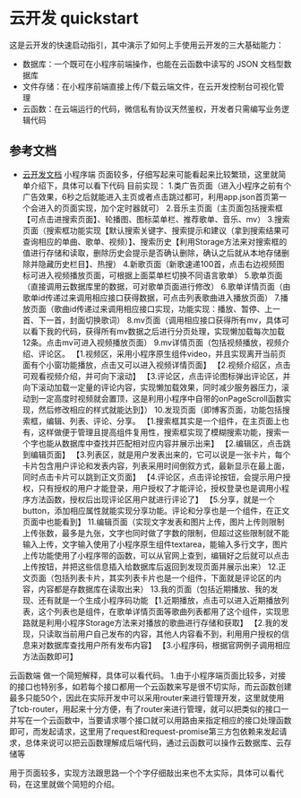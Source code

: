 # 云开发 quickstart

这是云开发的快速启动指引，其中演示了如何上手使用云开发的三大基础能力：

- 数据库：一个既可在小程序前端操作，也能在云函数中读写的 JSON 文档型数据库
- 文件存储：在小程序前端直接上传/下载云端文件，在云开发控制台可视化管理
- 云函数：在云端运行的代码，微信私有协议天然鉴权，开发者只需编写业务逻辑代码

## 参考文档

- [云开发文档](https://developers.weixin.qq.com/miniprogram/dev/wxcloud/basis/getting-started.html)
小程序端
页面较多，仔细写起来可能看起来比较繁琐，这里就简单介绍下，具体可以看下代码
目前实现：
1.类广告页面（进入小程序之前有个广告效果，6秒之后就能进入主页或者点击跳过都可，利用app.json首页第一个会进入的页面实现，加个定时器就可）
2.音乐主页面（主页面包括搜索框【可点击进搜索页面】、轮播图、图标菜单栏、推荐歌单、音乐、mv）
3.搜索页面（搜索框功能实现【默认搜索关键字、搜索提示和建议（拿到搜索结果可查询相应的单曲、歌单、视频）】、搜索历史【利用Storage方法来对搜索框的值进行存储和读取，删除历史会提示是否确认删除，确认之后就从本地存储删除并隐藏历史栏目】、热搜）
4.新歌页面（新歌速递100首，点击右边视频图标可进入视频播放页面，可根据上面菜单栏切换不同语言歌单）
5.歌单页面（直接调用云数据库里的数据，可对歌单页面进行修改）
6.歌单详情页面（由歌单id传递过来调用相应接口获得数据，可点击列表歌曲进入播放页面）
7.播放页面（歌曲id传递过来调用相应接口实现，功能实现：播放、暂停、上一首、下一首，封面切换歌词）
8.mv页面（调用相应接口获得所有mv，具体可以看下我的代码，获得所有mv数据之后进行分页处理，实现懒加载每次加载12条。点击mv可进入视频播放页面）
9.mv详情页面（包括视频播放，视频介绍、评论区。
【1.视频区，采用小程序原生组件video，并且实现离开当前页面有个小窗功能播放，点击又可以进入视频详情页面】
【2.视频介绍区，点击可观看视频介绍，并可向下滚动】
【3.评论区，点击评论图标弹出评论区，并向下滚动加载一定量的评论内容，实现懒加载效果，同时减少服务器压力，滚动到一定高度时视频就会置顶，这是利用小程序中自带的onPageScroll函数实现，然后修改相应的样式就能达到】）
10.发现页面（即博客页面，功能包括搜索框，编辑、列表、评论、分享。
【1.搜索框其实是一个组件，在主页面上也有，这样做便于管理且提高组件复用性，搜索框实现了模糊搜索功能，搜索一个字也能从数据库中查找并匹配相对应内容并展示出来】
【2.编辑区，点击跳到编辑页面】
【3.列表区，就是用户发表出来的，它可以说是一张卡片，每个卡片包含用户评论和发表内容，列表采用时间倒叙方式，最新显示在最上面，同时点击卡片可以跳到正文页面】
【4.评论区，点击评论按钮，会提示用户授权，只有授权的用户才能登录，用户授权了才能评论，授权登录也是调用小程序方法函数，授权后出现评论区用户就进行评论了】
【5.分享，就是一个button，添加相应属性就能实现分享功能。评论和分享也是一个组件，在正文页面中也能看到】
11.编辑页面（实现文字发表和图片上传，图片上传则限制上传张数，最多是九张，文字也同时做了字数的限制，但超过这些限制就不能输入上传，文字输入使用了小程序原生组件textarea，能输入多行文字，图片上传功能使用了小程序带的函数，可以从官网上查到，编辑好之后就可以点击上传按钮，并把这些信息插入给数据库后返回到发现页面并展示出来）
12.正文页面（包括列表卡片，其实列表卡片也是一个组件，下面就是评论区的内容，内容都是存数据库在读取出来）
13.我的页面（包括近期播放、我的发现、还有就是一个生成小程序码功能
【1.近期播放，点击可以进入近期播放列表，这个列表也是组件，在歌单详情页面等歌曲列表都用了这个组件，实现思路就是利用小程序Storage方法来对播放的歌曲进行存储和获取】
【2.我的发现，只读取当前用户自己发布的内容，其他人内容看不到，利用用户授权的信息来对数据库查找用户所有发布内容】
【3.小程序码，根据官网例子调用相应方法函数即可】

云函数端
做一个简短解释，具体可以看代码。
1.由于小程序端页面比较多，对接的接口也特别多，如若每个接口都用一个云函数来写是很不切实际，而云函数创建最多只能50个，因此在实际开发中可以采用router来进行管理开发，这里就使用了tcb-router，用起来十分方便，有了router来进行管理，就可以把类似的接口一并写在一个云函数中，当要请求哪个接口就可以用路由来指定相应的接口处理函数即可，而发起请求，这里用了request和request-promise第三方包依赖来发起请求，总体来说可以把云函数理解成后端代码，通过云函数可以操作云数据库、云存储等

用于页面较多，实现方法跟思路一个个字仔细敲出来也不太实际，具体可以看代码，在这里就做个简短的介绍。

